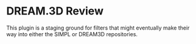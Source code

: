 # DREAM.3D Review #

This plugin is a staging ground for filters that might eventually make their way into either the SIMPL or DREAM3D repositories.

